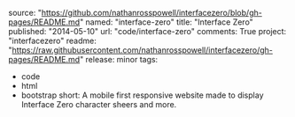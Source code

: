 source: "https://github.com/nathanrosspowell/interfacezero/blob/gh-pages/README.md"
named: "interface-zero"
title: "Interface Zero"
published: "2014-05-10"
url: "code/interface-zero"
comments: True
project: "interfacezero"
readme: "https://raw.githubusercontent.com/nathanrosspowell/interfacezero/gh-pages/README.md"
release: minor 
tags:
- code
- html
- bootstrap
short: A mobile first responsive website made to display Interface Zero character sheers and more.


